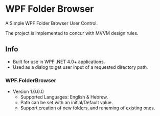 # WPF Folder Browser #

A Simple WPF Folder Browser User Control.

The project is implemented to concur with MVVM design rules.

## Info ##
* Built for use in WPF .NET 4.0+ applications.
* Used as a dialog to get user input of a requested directory path.

### WPF.FolderBrowser ###
* Version 1.0.0.0
    * Supported Languages: English & Hebrew.
    * Path can be set with an initial/Default value.
	* Support creation of new folders, and renaming of existing ones.